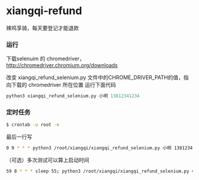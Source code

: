 # xiangqi-refund
辣鸡享骑，每天要登记才能退款

### 运行
下载selenuim 的 chromedriver，http://chromedriver.chromium.org/downloads

改变 xiangqi_refund_selenium.py 文件中的CHROME_DRIVER_PATH的值，指向下载的 chromedriver 所在位置
运行下面代码

```python
python3 xiangqi_refund_selenium.py 小明 13812341234
```

### 定时任务
```bash
$ crontab -u root -e
```
最后一行写
```bash
0 9 * * * python3 /root/xiangqi/xiangqi_refund_selenium.py 小明 13812341234
```
（可选）多次测试可以算上启动时间
```bash
59 8 * * * sleep 55; python3 /root/xiangqi/xiangqi_refund_selenium.py 小明 13812341234
```